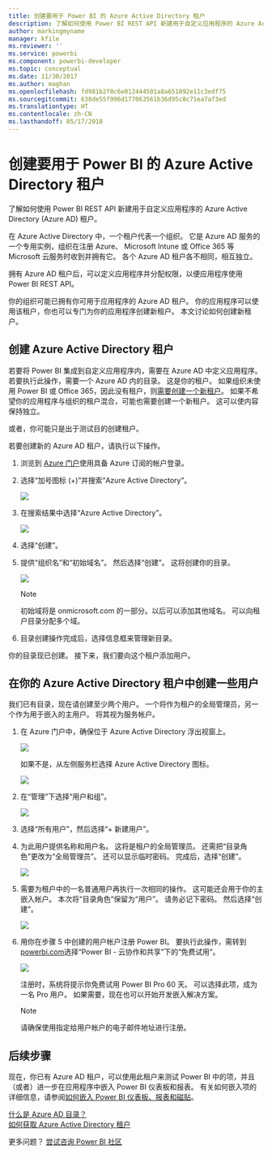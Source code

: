 ```yaml
---
title: 创建要用于 Power BI 的 Azure Active Directory 租户
description: 了解如何使用 Power BI REST API 新建用于自定义应用程序的 Azure Active Directory (Azure AD) 租户。
author: markingmyname
manager: kfile
ms.reviewer: ''
ms.service: powerbi
ms.component: powerbi-developer
ms.topic: conceptual
ms.date: 11/30/2017
ms.author: maghan
ms.openlocfilehash: fd981b2f0c6e012444501a8a651092e11c3edf75
ms.sourcegitcommit: 638de55f996d177063561b36d95c8c71ea7af3ed
ms.translationtype: HT
ms.contentlocale: zh-CN
ms.lasthandoff: 05/17/2018
---
```

# <a name="create-an-azure-active-directory-tenant-to-use-with-power-bi"></a>创建要用于 Power BI 的 Azure Active Directory 租户
了解如何使用 Power BI REST API 新建用于自定义应用程序的 Azure Active Directory (Azure AD) 租户。

在 Azure Active Directory 中，一个租户代表一个组织。 它是 Azure AD 服务的一个专用实例，组织在注册 Azure、 Microsoft Intune 或 Office 365 等 Microsoft 云服务时收到并拥有它。 各个 Azure AD 租户各不相同，相互独立。

拥有 Azure AD 租户后，可以定义应用程序并分配权限，以便应用程序使用 Power BI REST API。

你的组织可能已拥有你可用于应用程序的 Azure AD 租户。 你的应用程序可以使用该租户，你也可以专门为你的应用程序创建新租户。 本文讨论如何创建新租户。

## <a name="create-an-azure-active-directory-tenant"></a>创建 Azure Active Directory 租户
若要将 Power BI 集成到自定义应用程序内，需要在 Azure AD 中定义应用程序。 若要执行此操作，需要一个 Azure AD 内的目录。 这是你的租户。 如果组织未使用 Power BI 或 Office 365，因此没有租户，则[需要创建一个新租户](https://docs.microsoft.com/azure/active-directory/develop/active-directory-howto-tenant)。 如果不希望你的应用程序与组织的租户混合，可能也需要创建一个新租户。 这可以使内容保持独立。

或者，你可能只是出于测试目的创建租户。

若要创建新的 Azure AD 租户，请执行以下操作。

1. 浏览到 [Azure 门户](https://portal.azure.com)使用具备 Azure 订阅的帐户登录。
2. 选择“加号图标 (+)”并搜索“Azure Active Directory”。
   
    ![](media/create-an-azure-active-directory-tenant/new-directory.png)
3. 在搜索结果中选择“Azure Active Directory”。
   
    ![](media/create-an-azure-active-directory-tenant/new-directory2.png)
4. 选择“创建”。
5. 提供“组织名”和“初始域名”。 然后选择“创建”。 这将创建你的目录。
   
    ![](media/create-an-azure-active-directory-tenant/organization-and-domain.png)
   
   > [!NOTE]
   > 初始域将是 onmicrosoft.com 的一部分。以后可以添加其他域名。 可以向租户目录分配多个域。
   > 
   > 
6. 目录创建操作完成后，选择信息框来管理新目录。

你的目录现已创建。 接下来，我们要向这个租户添加用户。

## <a name="create-some-users-in-your-azure-active-directory-tenant"></a>在你的 Azure Active Directory 租户中创建一些用户
我们已有目录，现在请创建至少两个用户。 一个将作为租户的全局管理员，另一个作为用于嵌入的主用户。 将其视为服务帐户。

1. 在 Azure 门户中，确保位于 Azure Active Directory 浮出视窗上。
   
    ![](media/create-an-azure-active-directory-tenant/aad-flyout.png)
   
    如果不是，从左侧服务栏选择 Azure Active Directory 图标。
   
    ![](media/create-an-azure-active-directory-tenant/aad-service.png)
2. 在“管理”下选择“用户和组”。
   
    ![](media/create-an-azure-active-directory-tenant/users-and-groups.png)
3. 选择“所有用户”，然后选择“+ 新建用户”。
4. 为此用户提供名称和用户名。 这将是租户的全局管理员。 还需把“目录角色”更改为“全局管理员”。 还可以显示临时密码。 完成后，选择“创建”。
   
    ![](media/create-an-azure-active-directory-tenant/global-admin.png)
5. 需要为租户中的一名普通用户再执行一次相同的操作。 这可能还会用于你的主嵌入帐户。 本次将“目录角色”保留为“用户”。 请务必记下密码。 然后选择“创建”。
   
    ![](media/create-an-azure-active-directory-tenant/pbiembed-user.png)
6. 用你在步骤 5 中创建的用户帐户注册 Power BI。 要执行此操作，需转到 [powerbi.com](https://powerbi.microsoft.com/get-started/)选择“Power BI - 云协作和共享”下的“免费试用”。
   
    ![](media/create-an-azure-active-directory-tenant/try-powerbi-free.png)
   
    注册时，系统将提示你免费试用 Power BI Pro 60 天。 可以选择此项，成为一名 Pro 用户。 如果需要，现在也可以开始开发嵌入解决方案。
   
   > [!NOTE]
   > 请确保使用指定给用户帐户的电子邮件地址进行注册。
   > 
   > 

## <a name="next-steps"></a>后续步骤
现在，你已有 Azure AD 租户，可以使用此租户来测试 Power BI 中的项，并且（或者）进一步在应用程序中嵌入 Power BI 仪表板和报表。 有关如何嵌入项的详细信息，请参阅[如何嵌入 Power BI 仪表板、报表和磁贴](embedding-content.md)。

[什么是 Azure AD 目录？](https://docs.microsoft.com/azure/active-directory/active-directory-whatis)  
[如何获取 Azure Active Directory 租户](https://docs.microsoft.com/azure/active-directory/develop/active-directory-howto-tenant)  

更多问题？ [尝试咨询 Power BI 社区](http://community.powerbi.com/)

